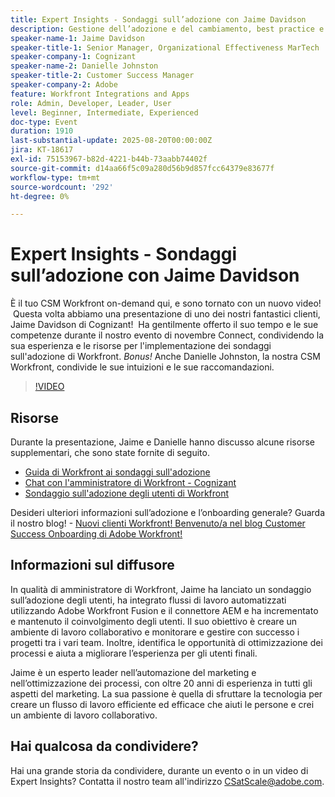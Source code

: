 ```yaml
---
title: Expert Insights - Sondaggi sull’adozione con Jaime Davidson
description: Gestione dell’adozione e del cambiamento, best practice e automazione dei flussi di lavoro (tutte soluzioni adatte, poiché la sessione riguarda sondaggi sull’adozione, ottimizzazione e processi di scalabilità
speaker-name-1: Jaime Davidson
speaker-title-1: Senior Manager, Organizational Effectiveness MarTech
speaker-company-1: Cognizant
speaker-name-2: Danielle Johnston
speaker-title-2: Customer Success Manager
speaker-company-2: Adobe
feature: Workfront Integrations and Apps
role: Admin, Developer, Leader, User
level: Beginner, Intermediate, Experienced
doc-type: Event
duration: 1910
last-substantial-update: 2025-08-20T00:00:00Z
jira: KT-18617
exl-id: 75153967-b82d-4221-b44b-73aabb74402f
source-git-commit: d14aa66f5c09a280d56b9d857fcc64379e83677f
workflow-type: tm+mt
source-wordcount: '292'
ht-degree: 0%

---
```


# Expert Insights - Sondaggi sull’adozione con Jaime Davidson

È il tuo CSM Workfront on-demand qui, e sono tornato con un nuovo video!  Questa volta abbiamo una presentazione di uno dei nostri fantastici clienti, Jaime Davidson di Cognizant!  Ha gentilmente offerto il suo tempo e le sue competenze durante il nostro evento di novembre Connect, condividendo la sua esperienza e le risorse per l&#39;implementazione dei sondaggi sull&#39;adozione di Workfront. *Bonus!* Anche Danielle Johnston, la nostra CSM Workfront, condivide le sue intuizioni e le sue raccomandazioni.

>[!VIDEO](https://video.tv.adobe.com/v/3469895/?learn=on&enablevpops)

## Risorse

Durante la presentazione, Jaime e Danielle hanno discusso alcune risorse supplementari, che sono state fornite di seguito.

* [Guida di Workfront ai sondaggi sull&#39;adozione](https://cdn.experience.workfront.com/Training/Guides/Customer+Success+at+Scale/Workfront+Guide+to+Adoption+Surveys)
* [Chat con l&#39;amministratore di Workfront - Cognizant](https://cdn.experience.workfront.com/Training/Guides/Customer+Success+at+Scale/Workfront+-+Admin+Chat+20231113+final+GBC)
* [Sondaggio sull&#39;adozione degli utenti di Workfront](https://cdn.experience.workfront.com/Training/Guides/Customer+Success+at+Scale/Workfront+User+Adoption+Survey+2022+final_Admin+chat)

Desideri ulteriori informazioni sull’adozione e l’onboarding generale? Guarda il nostro blog! - [Nuovi clienti Workfront! Benvenuto/a nel blog Customer Success Onboarding di Adobe Workfront!](https://experienceleaguecommunities.adobe.com/t5/workfront-blogs/new-workfront-customers-welcome-to-the-adobe-workfront-customer/ba-p/635927)

## Informazioni sul diffusore

In qualità di amministratore di Workfront, Jaime ha lanciato un sondaggio sull’adozione degli utenti, ha integrato flussi di lavoro automatizzati utilizzando Adobe Workfront Fusion e il connettore AEM e ha incrementato e mantenuto il coinvolgimento degli utenti. Il suo obiettivo è creare un ambiente di lavoro collaborativo e monitorare e gestire con successo i progetti tra i vari team. Inoltre, identifica le opportunità di ottimizzazione dei processi e aiuta a migliorare l’esperienza per gli utenti finali.

Jaime è un esperto leader nell’automazione del marketing e nell’ottimizzazione dei processi, con oltre 20 anni di esperienza in tutti gli aspetti del marketing. La sua passione è quella di sfruttare la tecnologia per creare un flusso di lavoro efficiente ed efficace che aiuti le persone e crei un ambiente di lavoro collaborativo.

## Hai qualcosa da condividere?

Hai una grande storia da condividere, durante un evento o in un video di Expert Insights? Contatta il nostro team all&#39;indirizzo [CSatScale@adobe.com](mailto:CSatScale@adobe.com).
